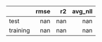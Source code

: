 |          |   rmse |   r2 |   avg_nll |
|:---------|-------:|-----:|----------:|
| test     |    nan |  nan |       nan |
| training |    nan |  nan |       nan |